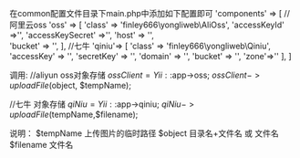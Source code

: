   在common配置文件目录下main.php中添加如下配置即可
  'components' => [
        //阿里云oss
        'oss' => [
            'class' => 'finley666\yongliweb\AliOss',
            'accessKeyId' =>'',
            'accessKeySecret' =>'',
            'host' => '',  
            'bucket' => '',
        ],
        //七牛
        'qiniu'=> [
            'class' => 'finley666\yongliweb\Qiniu',
            'accessKey' => '',
            'secretKey' => '',
            'domain' => '',
            'bucket' => '',
            'zone'=>''
        ],
  ]
  
  
  调用:
  //aliyun oss对象存储
  $ossClient = Yii::$app->oss;
  $ossClient->uploadFile($object, $tempName);
  
  //七牛 对象存储
  $qiNiu = Yii::$app->qiniu;
  $qiNiu->uploadFile($tempName,$filename);
  
  
  说明：
  $tempName  上传图片的临时路径
  $object  目录名+文件名 或 文件名
  $filename  文件名
